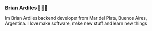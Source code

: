 ### Brian Ardiles 🧑🏽‍💻

Im Brian Ardiles backend developer from Mar del Plata, Buenos Aires, Argentina.
I love make software, make new stuff and learn new things
